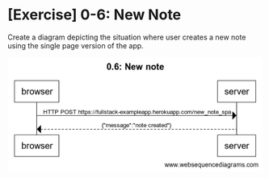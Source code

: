 # [Exercise] 0-6: New Note

Create a diagram depicting the situation where user creates a new note using the single page version of the app.

![](https://github.com/laiyenju/fullstackopen-laiyenju/blob/master/part0/img/0.6_%20New%20note.png)
